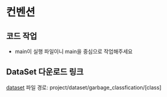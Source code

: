 # 컨벤션

## 코드 작업

* main이 실행 파일이니 main을 중심으로 작업해주세요

## DataSet 다운로드 링크
[dataset](https://www.kaggle.com/datasets/mostafaabla/garbage-classification)
파일 경로: project/dataset/garbage_classfication/[class]
